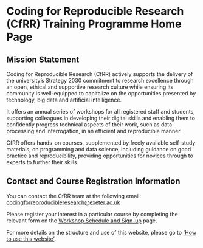 # Coding for Reproducible Research (CfRR) Training Programme Home Page

## Mission Statement 
Coding for Reproducible Research (CfRR) actively supports the delivery of the university’s Strategy 2030 commitment to research excellence through an open, ethical and supportive research culture while ensuring its community is well-equipped to capitalize on the opportunities presented by technology, big data and artificial intelligence. 

It offers an annual series of workshops for all registered staff and students, supporting colleagues in developing their digital skills and enabling them to confidently progress technical aspects of their work, such as data processing and interrogation, in an efficient and reproducible manner. 

CfRR offers hands-on courses, supplemented by freely available self-study materials, on programming and data science, including guidance on good practice and reproducibility, providing opportunities for novices through to experts to further their skills. 

## Contact and Course Registration Information

You can contact the CfRR team at the following email: [codingforreproducibleresearch@exeter.ac.uk](mailto:codingforreproducibleresearch@exeter.ac.uk)

Please register your interest in a particular course by completing the relevant form on the [Workshop Schedule and Sign-up](cfrr_program_details/courses_overview.ipynb) page.

For more details on the structure and use of this website, please go to ['How to use this website'](cfrr_program_details/how_to_use_CfRR.ipynb).
